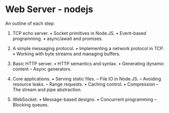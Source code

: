# Web Server - nodejs

An outline of each step:

  1. TCP echo server.
    • Socket primitives in Node.JS.
    • Event-based programming.
    • async/await and promises.

  2. A simple messaging protocol.
     • Implementing a network protocol in TCP.
     • Working with byte streams and managing buffers.

  3. Basic HTTP server.
     • HTTP semantics and syntax.
     • Generating dynamic content – Async generators.

  4. Core applications.
     • Serving static files.
       – File IO in Node.JS.
       – Avoiding resource leaks.
       – Range requests.
     • Caching control.
     • Compression – The stream and pipe abstraction.

  6. WebSocket.
    • Message-based designs.
    • Concurrent programming – Blocking queues.

